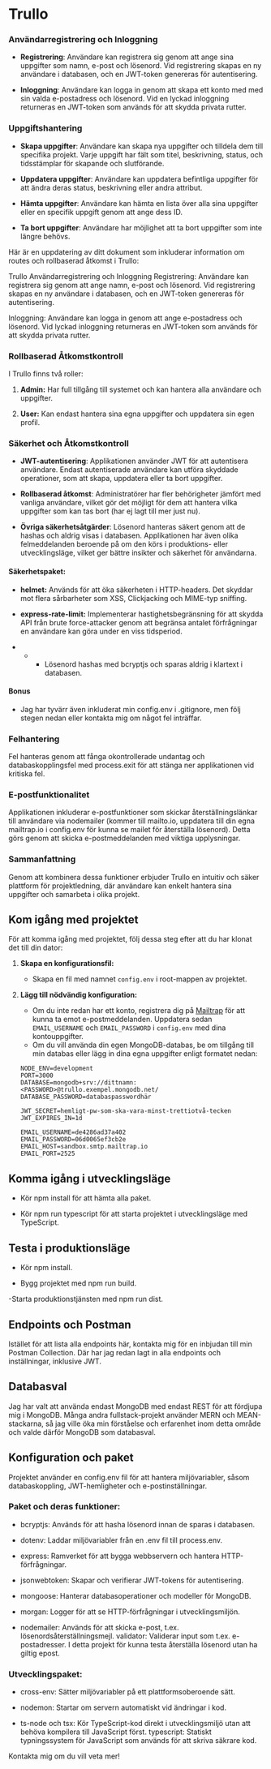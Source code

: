 # Trullo

### Användarregistrering och Inloggning

- **Registrering**: Användare kan registrera sig genom att ange sina uppgifter som namn, e-post och lösenord. Vid registrering skapas en ny användare i databasen, och en JWT-token genereras för autentisering.

- **Inloggning**: Användare kan logga in genom att skapa ett konto med med sin valda e-postadress och lösenord. Vid en lyckad inloggning returneras en JWT-token som används för att skydda privata rutter.

### Uppgiftshantering

- **Skapa uppgifter**: Användare kan skapa nya uppgifter och tilldela dem till specifika projekt. Varje uppgift har fält som titel, beskrivning, status, och tidsstämplar för skapande och slutförande.

- **Uppdatera uppgifter**: Användare kan uppdatera befintliga uppgifter för att ändra deras status, beskrivning eller andra attribut.

- **Hämta uppgifter**: Användare kan hämta en lista över alla sina uppgifter eller en specifik uppgift genom att ange dess ID.

- **Ta bort uppgifter**: Användare har möjlighet att ta bort uppgifter som inte längre behövs.

Här är en uppdatering av ditt dokument som inkluderar information om routes och rollbaserad åtkomst i Trullo:

Trullo
Användarregistrering och Inloggning
Registrering: Användare kan registrera sig genom att ange namn, e-post och lösenord. Vid registrering skapas en ny användare i databasen, och en JWT-token genereras för autentisering.

Inloggning: Användare kan logga in genom att ange e-postadress och lösenord. Vid lyckad inloggning returneras en JWT-token som används för att skydda privata rutter.

### Rollbaserad Åtkomstkontroll

I Trullo finns två roller:

1. **Admin:** Har full tillgång till systemet och kan hantera alla användare och uppgifter.

2. **User:** Kan endast hantera sina egna uppgifter och uppdatera sin egen profil.

### Säkerhet och Åtkomstkontroll

- **JWT-autentisering**: Applikationen använder JWT för att autentisera användare. Endast autentiserade användare kan utföra skyddade operationer, som att skapa, uppdatera eller ta bort uppgifter.

- **Rollbaserad åtkomst**: Administratörer har fler behörigheter jämfört med vanliga användare, vilket gör det möjligt för dem att hantera vilka uppgifter som kan tas bort (har ej lagt till mer just nu).

- **Övriga säkerhetsåtgärder**: Lösenord hanteras säkert genom att de hashas och aldrig visas i databasen. Applikationen har även olika felmeddelanden beroende på om den körs i produktions- eller utvecklingsläge, vilket ger bättre insikter och säkerhet för användarna.

#### **Säkerhetspaket**:

- **helmet:** Används för att öka säkerheten i HTTP-headers. Det skyddar mot flera sårbarheter som XSS, Clickjacking och MIME-typ sniffing.

- **express-rate-limit:** Implementerar hastighetsbegränsning för att skydda API
  från brute force-attacker genom att begränsa antalet förfrågningar en användare kan göra under en viss tidsperiod.

- - - Lösenord hashas med bcryptjs och sparas aldrig i klartext i databasen.

#### Bonus

- Jag har tyvärr även inkluderat min config.env i .gitignore, men följ stegen nedan eller kontakta mig om något fel inträffar.

### Felhantering

Fel hanteras genom att fånga okontrollerade undantag och databaskopplingsfel med process.exit för att stänga ner applikationen vid kritiska fel.

### E-postfunktionalitet

Applikationen inkluderar e-postfunktioner som skickar återställningslänkar till användare via nodemailer (kommer till mailto.io, uppdatera till din egna mailtrap.io i config.env för kunna se mailet för återställa lösenord). Detta görs genom att skicka e-postmeddelanden med viktiga upplysningar.

### Sammanfattning

Genom att kombinera dessa funktioner erbjuder Trullo en intuitiv och säker plattform för projektledning, där användare kan enkelt hantera sina uppgifter och samarbeta i olika projekt.

## Kom igång med projektet

För att komma igång med projektet, följ dessa steg efter att du har klonat det till din dator:

1. **Skapa en konfigurationsfil:**

   - Skapa en fil med namnet `config.env` i root-mappen av projektet.

2. **Lägg till nödvändig konfiguration:**

   - Om du inte redan har ett konto, registrera dig på [Mailtrap](https://www.mailtrap.io) för att kunna ta emot e-postmeddelanden. Uppdatera sedan `EMAIL_USERNAME` och `EMAIL_PASSWORD` i `config.env` med dina kontouppgifter.
   - Om du vill använda din egen MongoDB-databas, be om tillgång till min databas eller lägg in dina egna uppgifter enligt formatet nedan:

   ```plaintext
   NODE_ENV=development
   PORT=3000
   DATABASE=mongodb+srv://dittnamn:<PASSWORD>@trullo.exempel.mongodb.net/
   DATABASE_PASSWORD=databaspasswordhär

   JWT_SECRET=hemligt-pw-som-ska-vara-minst-trettiotvå-tecken
   JWT_EXPIRES_IN=1d

   EMAIL_USERNAME=de4286ad37a402
   EMAIL_PASSWORD=06d0065ef3cb2e
   EMAIL_HOST=sandbox.smtp.mailtrap.io
   EMAIL_PORT=2525
   ```

## Komma igång i utvecklingsläge

- Kör npm install för att hämta alla paket.

- Kör npm run typescript för att starta projektet i utvecklingsläge med TypeScript.

## Testa i produktionsläge

- Kör npm install.

- Bygg projektet med npm run build.

-Starta produktionstjänsten med npm run dist.

## Endpoints och Postman

Istället för att lista alla endpoints här, kontakta mig för en inbjudan till min Postman Collection. Där har jag redan lagt in alla endpoints och inställningar, inklusive JWT.

## Databasval

Jag har valt att använda endast MongoDB med endast REST för att fördjupa mig i MongoDB. Många andra fullstack-projekt använder MERN och MEAN-stackarna, så jag ville öka min förståelse och erfarenhet inom detta område och valde därför MongoDB som databasval.

## Konfiguration och paket

Projektet använder en config.env fil för att hantera miljövariabler, såsom databaskoppling, JWT-hemligheter och e-postinställningar.

### Paket och deras funktioner:

- bcryptjs: Används för att hasha lösenord innan de sparas i databasen.

- dotenv: Laddar miljövariabler från en .env fil till process.env.

- express: Ramverket för att bygga webbservern och hantera HTTP-förfrågningar.

- jsonwebtoken: Skapar och verifierar JWT-tokens för autentisering.

- mongoose: Hanterar databasoperationer och modeller för MongoDB.

- morgan: Logger för att se HTTP-förfrågningar i utvecklingsmiljön.

- nodemailer: Används för att skicka e-post, t.ex. lösenordsåterställningsmejl.
  validator: Validerar input som t.ex. e-postadresser. I detta projekt för kunna testa återställa lösenord utan ha giltig epost.

### Utvecklingspaket:

- cross-env: Sätter miljövariabler på ett plattformsoberoende sätt.

- nodemon: Startar om servern automatiskt vid ändringar i kod.

- ts-node och tsx: Kör TypeScript-kod direkt i utvecklingsmiljö utan att behöva kompilera till JavaScript först.
  typescript: Statiskt typningssystem för JavaScript som används för att skriva säkrare kod.

Kontakta mig om du vill veta mer!
